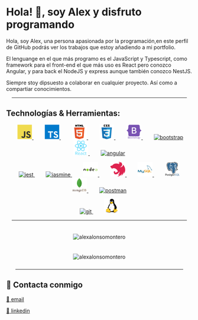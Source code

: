 <!--
### Hi there :wave:
**davorpa/davorpa** is a ✨ _special_ ✨ repository because its `README.md` (this file) appears on your GitHub profile.
Here are some ideas to get you started:
- 🔭 I’m currently working on ...
- 🌱 I’m currently learning ...
- 👯 I’m looking to collaborate on ...
- 🤔 I’m looking for help with ...
- 💬 Ask me about ...
- 📫 How to reach me: ...
- 😄 Pronouns: ...
- ⚡ Fun fact: ...
-->

# Hola! 👋, soy Alex y disfruto programando

Hola, soy Alex, una persona apasionada por la programación,en este perfil de GitHub podrás ver los trabajos que estoy añadiendo a mi portfolio.

El lenguange en el que más programo es el JavaScript y Typescript, como framework para el front-end el que más uso es React pero conozco Angular, y para back el NodeJS y express aunque también conozco NestJS.

Siempre stoy dipsuesto a colaborar en cualquier proyecto. Así como a compartiar conocimientos.

<hr style="margin: 15px">


## Technologías & Herramientas:

<p align="center" style="margin: 15px">
    <a href="https://developer.mozilla.org/en-US/docs/Web/JavaScript" target="_blank" rel="noreferrer" style="padding: 15px">
        <img src="https://raw.githubusercontent.com/devicons/devicon/master/icons/javascript/javascript-original.svg" alt="javascript" width="40" height="40"/>
    </a>
    <a href="https://www.typescriptlang.org/" target="_blank" rel="noreferrer" style="padding: 15px">
        <img src="https://raw.githubusercontent.com/devicons/devicon/master/icons/typescript/typescript-original.svg" alt="typescript" width="40" height="40"/>
    </a> 
    <a href="https://www.w3.org/html/" target="_blank" rel="noreferrer" style="padding: 15px">
        <img src="https://raw.githubusercontent.com/devicons/devicon/master/icons/html5/html5-original-wordmark.svg" alt="html5" width="40" height="40"/> 
    </a>
    <a href="https://www.w3schools.com/css/" target="_blank" rel="noreferrer" style="padding: 15px"> 
        <img src="https://raw.githubusercontent.com/devicons/devicon/master/icons/css3/css3-original-wordmark.svg" alt="css3" width="40" height="40"/> 
    </a>
    <a href="https://getbootstrap.com" target="_blank" rel="noreferrer" style="padding: 15px">
        <img src="https://raw.githubusercontent.com/devicons/devicon/master/icons/bootstrap/bootstrap-plain-wordmark.svg" alt="bootstrap" width="40" height="40"/>
    </a>
    <a href="https://ant.design/docs/react/getting-started" target="_blank" rel="noreferrer" style="padding: 15px">
        <img src="https://gw.alipayobjects.com/zos/rmsportal/rlpTLlbMzTNYuZGGCVYM.png" alt="bootstrap" width="40" height="40"/>
    </a>
    <a href="https://reactjs.org/" target="_blank" rel="noreferrer" style="padding: 15px">
        <img src="https://raw.githubusercontent.com/devicons/devicon/master/icons/react/react-original-wordmark.svg" alt="react" width="40" height="40"/>
    </a>
    <a href="https://angular.io" target="_blank" rel="noreferrer" style="padding: 15px"> 
        <img src="https://angular.io/assets/images/logos/angular/angular.svg" alt="angular" width="40" height="40" /> 
    </a>
</p>

<p align="center">
        <a href="https://jestjs.io" target="_blank" rel="noreferrer" style="padding: 15px">
        <img src="https://www.vectorlogo.zone/logos/jestjsio/jestjsio-icon.svg" alt="jest" width="40" height="40"/> 
    </a>
    <a href="https://jasmine.github.io/" target="_blank" rel="noreferrer" style="padding: 15px">
        <img src="https://www.vectorlogo.zone/logos/jasmine/jasmine-icon.svg" alt="jasmine" width="40" height="40"/>
    </a>
    <a href="https://nodejs.org" target="_blank" rel="noreferrer" style="padding: 15px" >
        <img src="https://raw.githubusercontent.com/devicons/devicon/master/icons/nodejs/nodejs-original-wordmark.svg" alt="nodejs" width="40" height="40"/>
    </a>
    <a href="https://nestjs.com/" target="_blank" rel="noreferrer" style="padding: 15px">
        <img src="https://raw.githubusercontent.com/devicons/devicon/master/icons/nestjs/nestjs-plain.svg" alt="nestjs" width="40" height="40"/>
    </a>
    <a href="https://www.mysql.com/" target="_blank" rel="noreferrer" style="padding: 15px">
        <img src="https://raw.githubusercontent.com/devicons/devicon/master/icons/mysql/mysql-original-wordmark.svg" alt="mysql" width="40" height="40"/>
    </a>
    <a href="https://www.postgresql.org" target="_blank" rel="noreferrer" style="padding: 15px">
        <img src="https://raw.githubusercontent.com/devicons/devicon/master/icons/postgresql/postgresql-original-wordmark.svg" alt="postgresql" width="40" height="40"/>
    </a>
    <a href="https://www.mongodb.com/" target="_blank" rel="noreferrer" style="padding: 15px">
        <img src="https://raw.githubusercontent.com/devicons/devicon/master/icons/mongodb/mongodb-original-wordmark.svg" alt="mongodb" width="40" height="40"/>
    </a>
    <a href="https://postman.com" target="_blank" rel="noreferrer" style="padding: 15px">
        <img src="https://www.vectorlogo.zone/logos/getpostman/getpostman-icon.svg" alt="postman" width="40" height="40"/>
    </a>
</p>


<p align="center">    
    <a href="https://git-scm.com/" target="_blank" rel="noreferrer" style="padding: 15px"> 
        <img src="https://www.vectorlogo.zone/logos/git-scm/git-scm-icon.svg" alt="git" width="40" height="40"/>
    </a>     
    <a href="https://www.linux.org/" target="_blank" rel="noreferrer" style="padding: 15px">
         <img src="https://raw.githubusercontent.com/devicons/devicon/master/icons/linux/linux-original.svg" alt="linux" width="40" height="40"/>
    </a>
</p>

<hr style="margin: 15px">

<p align="center" style="margin:35px">
    <img align="center" src="https://github-readme-stats.vercel.app/api/top-langs?username=alexalonsomontero&show_icons=true&locale=en&layout=compact" alt="alexalonsomontero" />
</p>

<p align="center">
    <img align="center" src="https://github-readme-stats.vercel.app/api?username=alexalonsomontero&show_icons=true&locale=en" alt="alexalonsomontero" />
 </p>

<hr style="margin: 25px">


## :postbox: Contacta conmigo

[:email: email](mailto:lxalonso@gmail.com)

[:postbox: linkedin](https://www.linkedin.com/in/programador-full-stack-javascript-alejandro-alonso?original_referer=)
